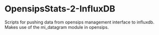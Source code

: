 # OpensipsStats-2-InfluxDB
Scripts for pushing data from opensips management interface to influxdb. Makes use of the mi_datagram module in opensips.
